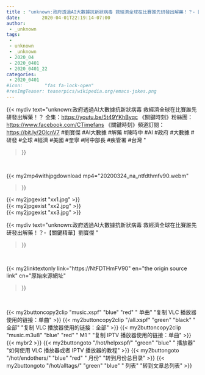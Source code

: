 ```yaml
---
title : "unknown:政府透過AI大數據抗新狀病毒 救經濟全球在比賽誰先研發出解藥！？-【關鍵精華】劉寶傑 "
date:        2020-04-01T22:19:14-07:00
author:
 - _unknown
tags:
 - 
 - unknown
 - _unknown
 - 2020_04
 - 2020_0401
 - 2020_0401_22
categories:
 - 2020_0401
#icon:        "fas fa-lock-open"
#resImgTeaser: teaserpics/wikipedia.org/emacs-jokes.png
---
```







{{< mydiv text="unknown:政府透過AI大數據抗新狀病毒 救經濟全球在比賽誰先研發出解藥！？ 全集：https://youtu.be/5t49YKhByqc  《關鍵時刻》粉絲團：https://www.facebook.com/CTimefans 《關鍵時刻》頻道訂閱：https://bit.ly/2OlcnV7  #劉寶傑 #AI大數據 #解藥 #陳時中 #AI #政府 #大數據 #研發 #全球 #經濟 #美國 #奎寧 #阿中部長 #疾管署 #台灣 "
>}}
<br>


{{< my2mp4withjpgdownload mp4="20200324_na_ntfdthmfv90.webm"
>}}

{{< my2jpgexist "xx1.jpg" >}}<br>
{{< my2jpgexist "xx2.jpg" >}}<br>
{{< my2jpgexist "xx3.jpg" >}}<br>



{{< mydiv text="unknown:政府透過AI大數據抗新狀病毒 救經濟全球在比賽誰先研發出解藥！？-【關鍵精華】劉寶傑 "
>}}
<br>

{{< my2linktextonly link="https://NtFDTHmFV90"
en="the origin source link" cn="原始來源網址"
>}}


<br>


{{< my2buttoncopy2clip "music.xspf"        "blue"   "red"    " 单曲"  "复制 VLC 播放器使用的链接：单曲" >}} {{< my2buttoncopy2clip "/all.xspf"         "green"  "black"  " 全部"  "复制 VLC 播放器使用的链接：全部" >}} {{< my2buttoncopy2clip "music.m3u8"        "blue"   "red"    " M1 "    "复制 IPTV 播放器使用的链接：单曲" >}} {{< mybr2 >}} {{< my2buttongoto      "/hot/helpxspf/"    "green"  "blue"   " 播放器" "如何使用 VLC 播放器或者 IPTV 播放器的教程" >}} {{< my2buttongoto      "/hot/endothers/"   "blue"   "red"    " 月份"   "转到月份总目录" >}} {{< my2buttongoto      "/hot/alltags/"     "green"  "blue"   " 列表"   "转到文章总列表" >}} 
